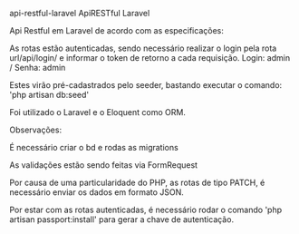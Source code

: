api-restful-laravel
ApiRESTful Laravel

Api Restful em Laravel de acordo com as especificações:

As rotas estão autenticadas, sendo necessário realizar o login pela rota url/api/login/ e informar o token de retorno a cada requisição. Login: admin / Senha: admin

Estes virão pré-cadastrados pelo seeder, bastando executar o comando: 'php artisan db:seed'

Foi utilizado o Laravel e o Eloquent como ORM.

Observações:

É necessário criar o bd e rodas as migrations

As validações estão sendo feitas via FormRequest

Por causa de uma particularidade do PHP, as rotas de tipo PATCH, é necessário enviar os dados em formato JSON.

Por estar com as rotas autenticadas, é necessário rodar o comando 'php artisan passport:install' para gerar a chave de autenticação.